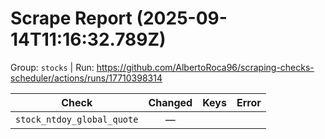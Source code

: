 # Scrape Report (2025-09-14T11:16:32.789Z)

Group: `stocks`  |  Run: https://github.com/AlbertoRoca96/scraping-checks-scheduler/actions/runs/17710398314

| Check | Changed | Keys | Error |
|---|:---:|:--|:--|
| `stock_ntdoy_global_quote` | — |  |  |

